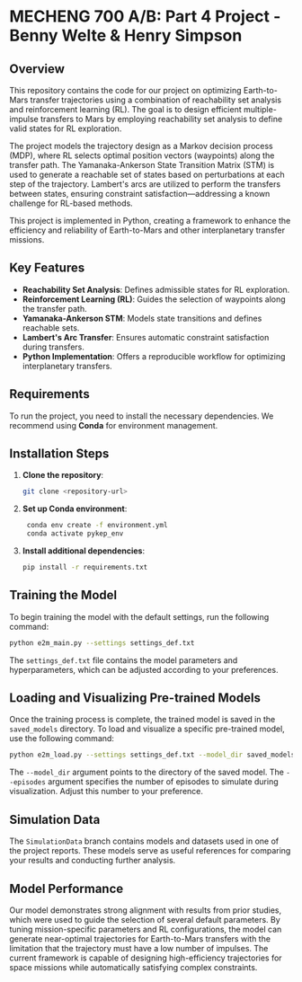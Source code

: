 # MECHENG 700 A/B: Part 4 Project - Benny Welte & Henry Simpson

## Overview

This repository contains the code for our project on optimizing Earth-to-Mars transfer trajectories using a combination of reachability set analysis and reinforcement learning (RL). The goal is to design efficient multiple-impulse transfers to Mars by employing reachability set analysis to define valid states for RL exploration.

The project models the trajectory design as a Markov decision process (MDP), where RL selects optimal position vectors (waypoints) along the transfer path. The Yamanaka-Ankerson State Transition Matrix (STM) is used to generate a reachable set of states based on perturbations at each step of the trajectory. Lambert's arcs are utilized to perform the transfers between states, ensuring constraint satisfaction—addressing a known challenge for RL-based methods.

This project is implemented in Python, creating a framework to enhance the efficiency and reliability of Earth-to-Mars and other interplanetary transfer missions.

## Key Features
- **Reachability Set Analysis**: Defines admissible states for RL exploration.
- **Reinforcement Learning (RL)**: Guides the selection of waypoints along the transfer path.
- **Yamanaka-Ankerson STM**: Models state transitions and defines reachable sets.
- **Lambert's Arc Transfer**: Ensures automatic constraint satisfaction during transfers.
- **Python Implementation**: Offers a reproducible workflow for optimizing interplanetary transfers.

## Requirements

To run the project, you need to install the necessary dependencies. We recommend using **Conda** for environment management.

## Installation Steps

1. **Clone the repository**:
   ```bash
   git clone <repository-url>
2. **Set up Conda environment**:
   ```bash
    conda env create -f environment.yml
    conda activate pykep_env
3. **Install additional dependencies**:
     ```bash
   pip install -r requirements.txt
   ```
   
## Training the Model
To begin training the model with the default settings, run the following command:
```bash
python e2m_main.py --settings settings_def.txt
```
The ```settings_def.txt``` file contains the model parameters and hyperparameters, which can be adjusted according to your preferences.

## Loading and Visualizing Pre-trained Models
Once the training process is complete, the trained model is saved in the ```saved_models``` directory. To load and visualize a specific pre-trained model, use the following command:
```bash
python e2m_load.py --settings settings_def.txt --model_dir saved_models/PPO/Model_27/3000000 --episodes 1
```
The ```--model_dir``` argument points to the directory of the saved model. 
The ```--episodes``` argument specifies the number of episodes to simulate during visualization. Adjust this number to your preference.

## Simulation Data
The ```SimulationData``` branch contains models and datasets used in one of the project reports. These models serve as useful references for comparing your results and conducting further analysis.

## Model Performance
Our model demonstrates strong alignment with results from prior studies, which were used to guide the selection of several default parameters. By tuning mission-specific parameters and RL configurations, the model can generate near-optimal trajectories for Earth-to-Mars transfers with the limitation that the trajectory must have a low number of impulses. The current framework is capable of designing high-efficiency trajectories for space missions while automatically satisfying complex constraints.

